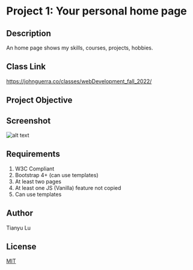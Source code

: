 # Project 1: Your personal home page 

## Description

An home page shows my skills, courses, projects, hobbies.
## Class Link 
https://johnguerra.co/classes/webDevelopment_fall_2022/
## Project Objective 

## Screenshot 

![alt text](https://github.com/[username]/[reponame]/blob/[branch]/image.jpg?raw=true)


## Requirements

 1. W3C Compliant
 2. Bootstrap 4+ (can use templates)
 3. At least two pages
 4. At least one JS (Vanilla) feature not copied
 5. Can use templates
## Author

Tianyu Lu

## License
[MIT](https://choosealicense.com/licenses/mit/)